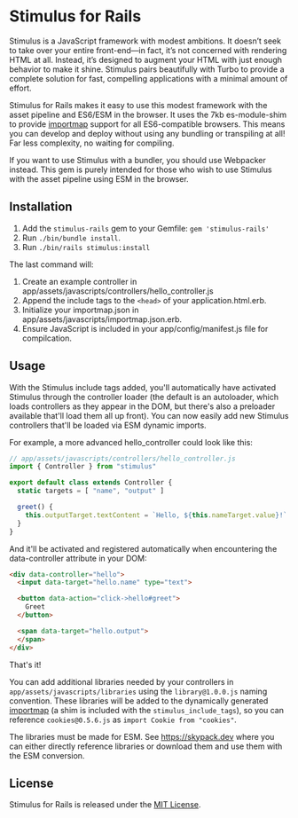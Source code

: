 # Stimulus for Rails

Stimulus is a JavaScript framework with modest ambitions. It doesn’t seek to take over your entire front-end—in fact, it’s not concerned with rendering HTML at all. Instead, it’s designed to augment your HTML with just enough behavior to make it shine. Stimulus pairs beautifully with Turbo to provide a complete solution for fast, compelling applications with a minimal amount of effort.

Stimulus for Rails makes it easy to use this modest framework with the asset pipeline and ES6/ESM in the browser. It uses the 7kb es-module-shim to provide [importmap](https://github.com/WICG/import-maps) support for all ES6-compatible browsers. This means you can develop and deploy without using any bundling or transpiling at all! Far less complexity, no waiting for compiling.

If you want to use Stimulus with a bundler, you should use Webpacker instead. This gem is purely intended for those who wish to use Stimulus with the asset pipeline using ESM in the browser.

## Installation

1. Add the `stimulus-rails` gem to your Gemfile: `gem 'stimulus-rails'`
2. Run `./bin/bundle install`.
3. Run `./bin/rails stimulus:install`

The last command will:

1. Create an example controller in app/assets/javascripts/controllers/hello_controller.js
2. Append the include tags to the `<head>` of your application.html.erb.
3. Initialize your importmap.json in app/assets/javascripts/importmap.json.erb.
4. Ensure JavaScript is included in your app/config/manifest.js file for compilcation.


## Usage

With the Stimulus include tags added, you'll automatically have activated Stimulus through the controller loader (the default is an autoloader, which loads controllers as they appear in the DOM, but there's also a preloader available that'll load them all up front). You can now easily add new Stimulus controllers that'll be loaded via ESM dynamic imports.

For example, a more advanced hello_controller could look like this:

```javascript
// app/assets/javascripts/controllers/hello_controller.js
import { Controller } from "stimulus"

export default class extends Controller {
  static targets = [ "name", "output" ]

  greet() {
    this.outputTarget.textContent = `Hello, ${this.nameTarget.value}!`
  }
}
```

And it'll be activated and registered automatically when encountering the data-controller attribute in your DOM:

```html
<div data-controller="hello">
  <input data-target="hello.name" type="text">

  <button data-action="click->hello#greet">
    Greet
  </button>

  <span data-target="hello.output">
  </span>
</div>
```

That's it!

You can add additional libraries needed by your controllers in `app/assets/javascripts/libraries` using the `library@1.0.0.js` naming convention. These libraries will be added to the dynamically generated [importmap](https://github.com/WICG/import-maps) (a shim is included with the `stimulus_include_tags`), so you can reference `cookies@0.5.6.js` as `import Cookie from "cookies"`.

The libraries must be made for ESM. See https://skypack.dev where you can either directly reference libraries or download them and use them with the ESM conversion.


## License

Stimulus for Rails is released under the [MIT License](https://opensource.org/licenses/MIT).

